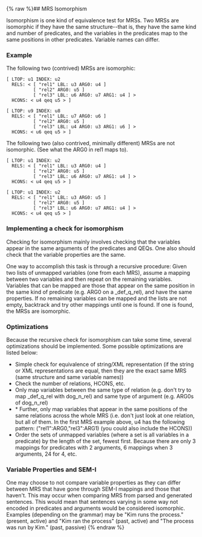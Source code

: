 {% raw %}## MRS Isomorphism

Isomorphism is one kind of equivalence test for MRSs. Two MRSs are
isomorphic if they have the same structure--that is, they have the same
kind and number of predicates, and the variables in the predicates map
to the same positions in other predicates. Variable names can differ.

### Example

The following two (contrived) MRSs are isomorphic:

    [ LTOP: u1 INDEX: u2
      RELS: < [ "rel1" LBL: u3 ARG0: u4 ]
              [ "rel2" ARG0: u5 ]
              [ "rel3" LBL: u6 ARG0: u7 ARG1: u4 ] >
      HCONS: < u4 qeq u5 > ]
    
    [ LTOP: u9 INDEX: u8
      RELS: < [ "rel1" LBL: u7 ARG0: u6 ]
              [ "rel2" ARG0: u5 ]
              [ "rel3" LBL: u4 ARG0: u3 ARG1: u6 ] >
      HCONS: < u6 qeq u5 > ]

The following two (also contrived, minimally different) MRSs are not
isomorphic. (See what the ARG0 in rel1 maps to).

    [ LTOP: u1 INDEX: u2
      RELS: < [ "rel1" LBL: u3 ARG0: u4 ]
              [ "rel2" ARG0: u5 ]
              [ "rel3" LBL: u6 ARG0: u7 ARG1: u4 ] >
      HCONS: < u4 qeq u5 > ]
    
    [ LTOP: u1 INDEX: u2
      RELS: < [ "rel1" LBL: u3 ARG0: u5 ]
              [ "rel2" ARG0: u5 ]
              [ "rel3" LBL: u6 ARG0: u7 ARG1: u4 ] >
      HCONS: < u4 qeq u5 > ]

### Implementing a check for isomorphism

Checking for isomorphism mainly involves checking that the variables
appear in the same arguments of the predicates and QEQs. One also should
check that the variable properties are the same.

One way to accomplish this task is through a recursive procedure: Given
two lists of unmapped variables (one from each MRS), assume a mapping
between two variables and then repeat on the remaining variables.
Variables that can be mapped are those that appear on the same position
in the same kind of predicate (e.g. ARG0 on a \_def\_q\_rel), and have
the same properties. If no remaining variables can be mapped and the
lists are not empty, backtrack and try other mappings until one is
found. If one is found, the MRSs are isomorphic.

### Optimizations

Because the recursive check for isomorphism can take some time, several
optimizations should be implemented. Some possible optimizations are
listed below:

- Simple check for equivalence of string/XML representation (if the
string or XML representations are equal, then they are the exact
same MRS (same structure and same variable names))
- Check the number of relations, HCONS, etc.
- Only map variables between the same type of relation (e.g. don't try
to map \_def\_q\_rel with dog\_n\_rel) and same type of argument
(e.g. ARG0s of dog\_n\_rel)
- \* Further, only map variables that appear in the same positions of
the same relations across the whole MRS (i.e. don't just look at one
relation, but all of them. In the first MRS example above, u4 has
the following pattern: ("rel1":ARG0,"rel3":ARG1) (you could also
include the HCONS))
- Order the sets of unmapped variables (where a set is all variables
in a predicate) by the length of the set, fewest first. Because
there are only 3 mappings for predicates with 2 arguments, 6
mappings when 3 arguments, 24 for 4, etc.

### Variable Properties and SEM-I

One may choose to not compare variable properties as they can differ
between MRS that have gone through SEM-I mappings and those that
haven't. This may occur when comparing MRS from parsed and generated
sentences. This would mean that sentences varying in some way not
encoded in predicates and arguments would be considered isomorphic.
Examples (depending on the grammar) may be "Kim runs the process."
(present, active) and "Kim ran the process" (past, active) and "The
process was run by Kim." (past, passive)
{% endraw %}